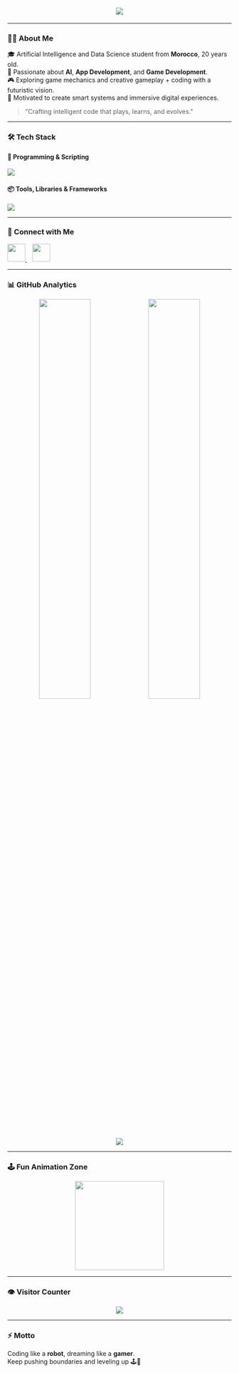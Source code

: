 <!-- Profile Banner Animation -->
<h1 align="center">
  <img src="https://readme-typing-svg.herokuapp.com?font=Orbitron&size=32&pause=1000&color=00F0FF&center=true&vCenter=true&width=700&lines=👾+Hello%2C+I'm+Nainia+Youssef!;🤖+AI+%26+Game+Development+Enthusiast;🚀+Always+building%2C+always+learning!" />
</h1>

---

### 👨‍💻 About Me

🎓 Artificial Intelligence and Data Science student from **Morocco**, 20 years old.  
🧠 Passionate about **AI**, **App Development**, and **Game Development**.  
🎮 Exploring game mechanics and creative gameplay + coding with a futuristic vision.  
🚀 Motivated to create smart systems and immersive digital experiences.

> "Crafting intelligent code that plays, learns, and evolves."

---

### 🛠 Tech Stack

#### 🚀 Programming & Scripting
<p>
<img src="https://skillicons.dev/icons?i=c,python,js,html,css,react,nodejs,express,sqlite,mysql,gdscript&perline=10" />
</p>

#### 📦 Tools, Libraries & Frameworks
<p>
<img src="https://skillicons.dev/icons?i=chartjs,git,github,vscode" />
</p>

---

### 📡 Connect with Me

<p align="left">
<a href="https://www.linkedin.com/in/youssef-nainia-6964842a4/" target="_blank">
  <img src="https://skillicons.dev/icons?i=linkedin" height="40"/>
</a>
&nbsp;&nbsp;
<a href="https://www.instagram.com/ousseef.exe/" target="_blank">
  <img src="https://skillicons.dev/icons?i=instagram" height="40"/>
</a>
</p>

---

### 📊 GitHub Analytics

<p align="center">
  <img width="48%" src="https://github-readme-streak-stats.herokuapp.com/?user=YOUR_GITHUB_USERNAME&theme=tokyonight" />
  <img width="48%" src="https://github-readme-stats.vercel.app/api?username=YOUR_GITHUB_USERNAME&show_icons=true&theme=tokyonight" />
</p>

<p align="center">
  <img src="https://github-readme-activity-graph.vercel.app/graph?username=YOUR_GITHUB_USERNAME&theme=react-dark" />
</p>

---

### 🕹️ Fun Animation Zone

<p align="center">
  <img src="https://i.gifer.com/origin/5c/5c2b0d51039c3350c4a0e2a8792b2049_w200.gif" width="200"/>
</p>

---

### 👁 Visitor Counter

<p align="center">
  <img src="https://komarev.com/ghpvc/?username=YOUR_GITHUB_USERNAME&label=Profile%20Views&color=blue&style=for-the-badge" />
</p>

---

### ⚡ Motto  
Coding like a **robot**, dreaming like a **gamer**.  
Keep pushing boundaries and leveling up 🕹️🤖
